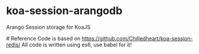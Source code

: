 # koa-session-arangodb
Arango Session storage for KoaJS

# Reference
Code is based on https://github.com/Chilledheart/koa-session-redis/
All code is written using es6, use babel for it!

